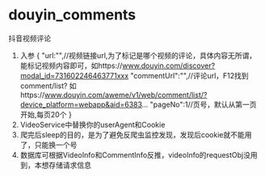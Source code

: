 # douyin_comments
抖音视频评论

1. 入参
   {
      "url:"",//视频链接url,为了标记是哪个视频的评论，具体内容无所谓，能标记视频内容即可，如https://www.douyin.com/discover?modal_id=731602246463771xxx
      "commentUrl":"",//评论url，F12找到comment/list? 如https://www.douyin.com/aweme/v1/web/comment/list/?device_platform=webapp&aid=6383...
       "pageNo":1//页号，默认从第一页开始,每页20个
   }
2. VideoService中替换你的userAgent和Cookie
3. 爬完后sleep的目的，是为了避免反爬虫监控发现，发现后cookie就不能用了，只能换一个号
4. 数据库可根据VideoInfo和CommentInfo反推，videoInfo的requestObj没用到，本想存储请求信息

